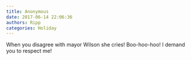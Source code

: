 ```yaml
---
title: Anonymous
date: 2017-06-14 22:06:36
authors: Ripp
categories: Holiday
---
```


 When you disagree with mayor Wilson she cries! Boo-hoo-hoo! I demand you to respect me!